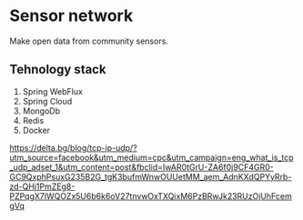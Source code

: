 # Sensor network

Make open data from community sensors.

## Tehnology stack

1. Spring WebFlux
2. Spring Cloud
3. MongoDb
4. Redis
5. Docker


https://delta.bg/blog/tcp-ip-udp/?utm_source=facebook&utm_medium=cpc&utm_campaign=eng_what_is_tcp_udp_adset_1&utm_content=post&fbclid=IwAR0tGrU-ZA6f0j9CF4GR0-GC9QxphPsuxG235B2G_tgK3bufmWnwOUUetMM_aem_AdnKXdQPYyRrb-zd-QHj1PmZEg8-PZPqgX7lWQOZx5U6b6k6oV27tnvwOxTXQixM6PzBRwJk23RUzOjUhFcemgVq